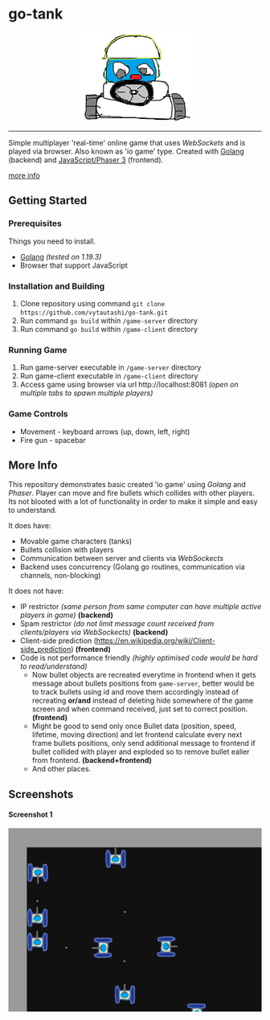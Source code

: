 # go-tank
<div align="center">
<img src="logo.png"/>
</div>

---
Simple multiplayer 'real-time' online game that uses _WebSockets_ and is played via browser. Also known as 'io game' type. Created with [Golang](https://go.dev/) (backend) and [JavaScript/Phaser 3](https://phaser.io/) (frontend).

[more info](#more-info)

## Getting Started
### Prerequisites
Things you need to install.
- [Golang](https://go.dev/dl/) _(tested on 1.19.3)_
- Browser that support JavaScript

### Installation and Building
1. Clone repository using command `git clone https://github.com/vytautashi/go-tank.git`
2. Run command `go build` within `/game-server` directory
3. Run command `go build` within `/game-client` directory

### Running Game
1. Run game-server executable in `/game-server` directory
2. Run game-client executable in `/game-client` directory
3. Access game using browser via url http://localhost:8081 _(open on multiple tabs to spawn multiple players)_

### Game Controls
* Movement - keyboard arrows (up, down, left, right)
* Fire gun - spacebar

## More Info
This repository demonstrates basic created 'io game' using _Golang_ and _Phaser_. Player can move and fire bullets which collides with other players. Its not blooted with a lot of functionality in order to make it simple and easy to understand.

It does have:
* Movable game characters (tanks)
* Bullets collision with players
* Communication between server and clients via _WebSockects_
* Backend uses concurrency (Golang go routines, communication via channels, non-blocking)

It does not have:
* IP restrictor _(same person from same computer can have multiple active players in game)_ **(backend)**
* Spam restrictor _(do not limit message count received from clients/players via WebSockects)_ **(backend)**
* Client-side prediction (https://en.wikipedia.org/wiki/Client-side_prediction) **(frontend)**
* Code is not performance friendly _(highly optimised code would be hard to read/understand)_
  * Now bullet objects are recreated everytime in frontend when it gets message about bullets positions from `game-server`, better would be to track bullets using id and move them accordingly instead of recreating **or/and** instead of deleting hide somewhere of the game screen and when command received, just set to correct position. **(frontend)**
  * Might be good to send only once Bullet data (position, speed, lifetime, moving direction) and let frontend calculate every next frame bullets positions, only send additional message to frontend if bullet collided with player and exploded so to remove bullet ealier from frontend. **(backend+frontend)**
  * And other places.

## Screenshots
#### Screenshot 1
![screenshot 1](screenshot1.png)